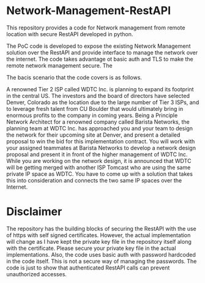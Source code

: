 # Network-Management-RestAPI
This repository provides a code for Network management from remote location with secure RestAPI developed in python.

The PoC code is developed to expose the existing Network Management solution over the RestAPI and provide interface to manage the network over the internet. The code takes advantage ot basic auth and TLS to make the remote network management secure. The 

The bacis scenario that the code covers is as follows.


A renowned Tier 2 ISP called WDTC Inc. is planning to expand its footprint in the central US. The investors and the board of directors have selected Denver, Colorado as the location due to the large number of Tier 3 ISPs, and to leverage fresh talent from CU Boulder that would ultimately bring in enormous profits to the company in coming years. 
Being a Principle Network Architect for a renowned company called Barista Networks, the planning team at WDTC Inc. has approached you and your team to design the network for their upcoming site at Denver, and present a detailed proposal to win the bid for this implementation contract. You will work with your assigned teammates at Barista Networks to develop a network design proposal and present it in front of the higher management of WDTC Inc. While you are working on the network design, it is announced that WDTC will be getting merged with another ISP Tomcast who are using the same private IP space as WDTC. You have to come up with a solution that takes this into consideration and connects the two same IP spaces over the Internet.

# Disclaimer 
The repository has the building blocks of securing the RestAPI with the use of https with self signed certificates. However, the actual implementation will change as I have kept the private key file in the repository itself along with the certificate. Please secure your private key file in the actual implementations. Also, the code uses basic auth with password hardcoded in the code itself. This is not a secure way of managing the passwords. The code is just to show that authenticated RestAPI calls can prevent unauthorized accesses. 
